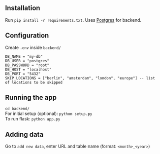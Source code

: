 ## Installation

Run `pip install -r requirements.txt`.
Uses [Postgres](https://www.postgresql.org/download/) for backend.

## Configuration

Create `.env` inside `backend/`

```
DB_NAME = "my-db"
DB_USER = "postgres"
DB_PASSWORD = "root"
DB_HOST = "localhost"
DB_PORT = "5432"
SKIP_LOCATIONS = ["berlin", "amsterdam", "london", "europe"] -- list of locations to be skipped
```

## Running the app

`cd backend/`  
For initial setup (optional): `python setup.py`  
To run flask: `python app.py`  


## Adding data
Go to `add new data`, enter URL and table name (format: `<month>_<year>`)  

